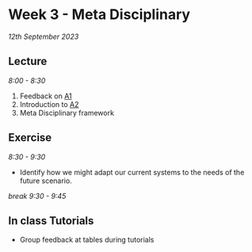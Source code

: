 # Week 3 - Meta Disciplinary

*12th September 2023*

## Lecture 
*8:00 - 8:30*

1. Feedback on [A1]
1. Introduction to [A2]
2. Meta Disciplinary framework

## Exercise
*8:30 - 9:30*
* Identify how we might adapt our current systems to the needs of the future scenario.

*break 9:30 - 9:45*
## In class Tutorials


* Group feedback at tables during tutorials

[A1]: /Agile/Assignments/A1
[A2]: /Agile/Assignments/A2
